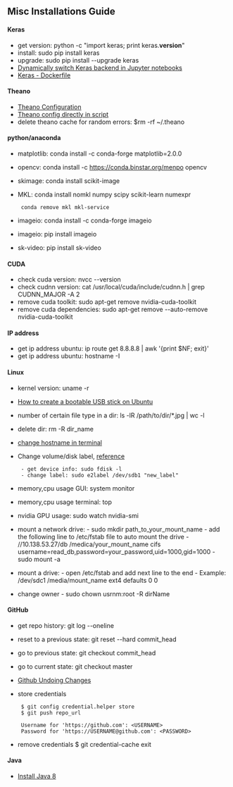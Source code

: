 
## Misc Installations Guide



#### Keras
* get version: python -c "import keras; print keras.__version__"
* install: sudo pip install keras
* upgrade: sudo pip install --upgrade keras
* [Dynamically switch Keras backend in Jupyter notebooks](http://www.nodalpoint.com/switch-keras-backend/)
* [Keras - Dockerfile](https://gist.github.com/fiskio/638c2ded94bef1be39b4)

#### Theano
* [Theano Configuration](http://deeplearning.net/software/theano/library/config.html)
* [Theano config directly in script](http://stackoverflow.com/questions/33988334/theano-config-directly-in-script)
* delete theano cache for random errors:  $rm -rf ~/.theano

#### python/anaconda
* matplotlib: conda install -c conda-forge matplotlib=2.0.0 
* opencv: conda install -c https://conda.binstar.org/menpo opencv
* skimage: conda install scikit-image
* MKL: conda install nomkl numpy scipy scikit-learn numexpr 

       conda remove mkl mkl-service
* imageio: conda install -c conda-forge imageio
* imageio: pip install imageio
* sk-video:  pip install sk-video



#### CUDA
* check cuda version: nvcc --version
* check cudnn version:  cat /usr/local/cuda/include/cudnn.h | grep CUDNN_MAJOR -A 2
* remove cuda toolkit: sudo apt-get remove nvidia-cuda-toolkit
* remove cuda dependencies: sudo apt-get remove --auto-remove nvidia-cuda-toolkit


#### IP address 
* get ip address ubuntu: ip route get 8.8.8.8 | awk '{print $NF; exit}'
* get ip address ubuntu: hostname -I



#### Linux
* kernel version: uname -r
* [How to create a bootable USB stick on Ubuntu](https://www.ubuntu.com/download/desktop/create-a-usb-stick-on-ubuntu)
* number of certain file type in a dir: ls -lR /path/to/dir/*.jpg | wc -l
* delete dir: rm -R dir_name
* [change hostname in terminal](https://www.cyberciti.biz/faq/ubuntu-change-hostname-command/)
* Change volume/disk label, [reference](https://ubuntuforums.org/showthread.php?t=1113236)

       - get device info: sudo fdisk -l
       - change label: sudo e2label /dev/sdb1 "new_label"

* memory,cpu usage GUI: system monitor
* memory,cpu usage terminal: top
* nvidia GPU usage: sudo watch nvidia-smi
* mount a network drive:
       - sudo mkdir path_to_your_mount_name
       - add the following line to /etc/fstab file to auto mount the drive
       - //10.138.53.27/db /medica/your_mount_name cifs username=read_db,password=your_password,uid=1000,gid=1000
       - sudo mount -a
* mount a drive:
       - open /etc/fstab and add next line to the end
       - Example: /dev/sdc1  /media/mount_name  ext4 defaults 0 0

* change owner 
       - sudo chown usrnm:root -R dirName

#### GitHub
* get repo history: git log --oneline
* reset to a previous state: git reset --hard commit_head
* go to previous state: git checkout commit_head
* go to current state: git checkout master
* [Github Undoing Changes](https://www.atlassian.com/git/tutorials/undoing-changes/git-reset)
* store credentials

       $ git config credential.helper store
       $ git push repo_url

       Username for 'https://github.com': <USERNAME>
       Password for 'https://USERNAME@github.com': <PASSWORD>

* remove credentials
       $ git credential-cache exit


#### Java
* [Install Java 8](http://tecadmin.net/install-oracle-java-8-jdk-8-ubuntu-via-ppa/#)


